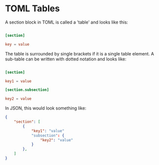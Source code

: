 # TOML Tables

A section block in TOML is called a 'table' and looks like this:

```toml

[section]

key = value
```

The table is surrounded by single brackets if it is a single table element. A sub-table can be written with dotted notation and looks like:

```toml

[section]

key1 = value

[section.subsection]

key2 = value
```

In JSON, this would look something like:

```json
{
    "section": [
        {
            "key1": "value"
            "subsection": {
                "key2": "value"
            }
        },
    ]
}

```
